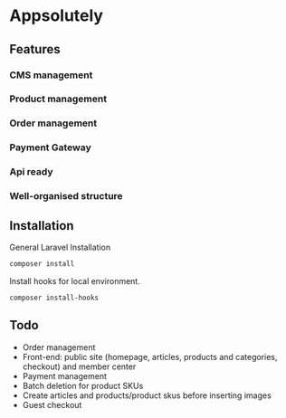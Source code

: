 # Appsolutely

## Features

### CMS management

### Product management

### Order management

### Payment Gateway

### Api ready

### Well-organised structure

## Installation

General Laravel Installation
```bash
composer install
```

Install hooks for local environment.
```
composer install-hooks
```

## Todo
- Order management
- Front-end: public site (homepage, articles, products and categories, checkout) and member center
- Payment management
- Batch deletion for product SKUs
- Create articles and products/product skus before inserting images
- Guest checkout
